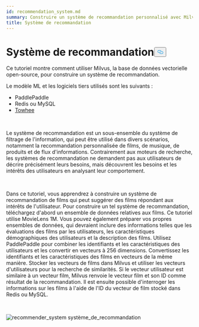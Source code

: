 ```yaml
---
id: recommendation_system.md
summary: Construire un système de recommandation personnalisé avec Milvus.
title: Système de recommandation
---
```

<h1 id="Recommender-System" class="common-anchor-header">Système de recommandation<button data-href="#Recommender-System" class="anchor-icon" translate="no">
      <svg translate="no"
        aria-hidden="true"
        focusable="false"
        height="20"
        version="1.1"
        viewBox="0 0 16 16"
        width="16"
      >
        <path
          fill="#0092E4"
          fill-rule="evenodd"
          d="M4 9h1v1H4c-1.5 0-3-1.69-3-3.5S2.55 3 4 3h4c1.45 0 3 1.69 3 3.5 0 1.41-.91 2.72-2 3.25V8.59c.58-.45 1-1.27 1-2.09C10 5.22 8.98 4 8 4H4c-.98 0-2 1.22-2 2.5S3 9 4 9zm9-3h-1v1h1c1 0 2 1.22 2 2.5S13.98 12 13 12H9c-.98 0-2-1.22-2-2.5 0-.83.42-1.64 1-2.09V6.25c-1.09.53-2 1.84-2 3.25C6 11.31 7.55 13 9 13h4c1.45 0 3-1.69 3-3.5S14.5 6 13 6z"
        ></path>
      </svg>
    </button></h1><p>Ce tutoriel montre comment utiliser Milvus, la base de données vectorielle open-source, pour construire un système de recommandation.</p>
<p>Le modèle ML et les logiciels tiers utilisés sont les suivants :</p>
<ul>
<li>PaddlePaddle</li>
<li>Redis ou MySQL</li>
<li><a href="https://towhee.io/">Towhee</a></li>
</ul>
<p></br></p>
<p>Le système de recommandation est un sous-ensemble du système de filtrage de l'information, qui peut être utilisé dans divers scénarios, notamment la recommandation personnalisée de films, de musique, de produits et de flux d'informations. Contrairement aux moteurs de recherche, les systèmes de recommandation ne demandent pas aux utilisateurs de décrire précisément leurs besoins, mais découvrent les besoins et les intérêts des utilisateurs en analysant leur comportement.</p>
<p></br></p>
<p>Dans ce tutoriel, vous apprendrez à construire un système de recommandation de films qui peut suggérer des films répondant aux intérêts de l'utilisateur. Pour construire un tel système de recommandation, téléchargez d'abord un ensemble de données relatives aux films. Ce tutoriel utilise MovieLens 1M. Vous pouvez également préparer vos propres ensembles de données, qui devraient inclure des informations telles que les évaluations des films par les utilisateurs, les caractéristiques démographiques des utilisateurs et la description des films. Utilisez PaddlePaddle pour combiner les identifiants et les caractéristiques des utilisateurs et les convertir en vecteurs à 256 dimensions. Convertissez les identifiants et les caractéristiques des films en vecteurs de la même manière. Stocker les vecteurs de films dans Milvus et utiliser les vecteurs d'utilisateurs pour la recherche de similarités. Si le vecteur utilisateur est similaire à un vecteur film, Milvus renvoie le vecteur film et son ID comme résultat de la recommandation. Il est ensuite possible d'interroger les informations sur les films à l'aide de l'ID du vecteur de film stocké dans Redis ou MySQL.</p>
<p></br></p>
<p>
  
   <span class="img-wrapper"> <img translate="no" src="/docs/v2.6.x/assets/recommendation_system.png" alt="recommender_system" class="doc-image" id="recommender_system" />
   </span> <span class="img-wrapper"> <span>système_de_recommandation</span> </span></p>

